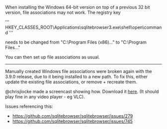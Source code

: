 When installing the Windows 64-bit version on top of a previous 32 bit version, file
associations may not work.
The registry key

'''
 HKEY_CLASSES_ROOT\Applications\sqlitebrowser3.exe\shell\open\command
'''

needs to be changed from "C:\Program Files (x86)..." to "C:\Program Files..."

You can then set up file associations as usual.

---

Manually created Windows file associations were broken again with the 3.9.0 release,
due to it being installed to a new path.  To fix this, either update the existing
file associations, or remove + recreate them.

@chrisjlocke made a screencast showing how.  Download it [here](http://chrisjlocke.co.uk/wp-content/uploads/2016/08/31_0750.mp4).  (It should play fine in any video player - eg VLC).

Issues referencing this:

* https://github.com/sqlitebrowser/sqlitebrowser/issues/279
* https://github.com/sqlitebrowser/sqlitebrowser/issues/745